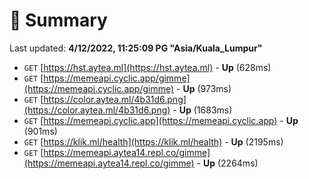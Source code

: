 # 📖 Summary
Last updated: **4/12/2022, 11:25:09 PG "Asia/Kuala_Lumpur"**

- `GET` [https://hst.aytea.ml](https://hst.aytea.ml) - **Up** (628ms)
- `GET` [https://memeapi.cyclic.app/gimme](https://memeapi.cyclic.app/gimme) - **Up** (973ms)
- `GET` [https://color.aytea.ml/4b31d6.png](https://color.aytea.ml/4b31d6.png) - **Up** (1683ms)
- `GET` [https://memeapi.cyclic.app](https://memeapi.cyclic.app) - **Up** (901ms)
- `GET` [https://klik.ml/health](https://klik.ml/health) - **Up** (2195ms)
- `GET` [https://memeapi.aytea14.repl.co/gimme](https://memeapi.aytea14.repl.co/gimme) - **Up** (2264ms)
